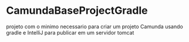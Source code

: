 # CamundaBaseProjectGradle
projeto com o minimo necessario para criar um projeto Camunda usando gradle e IntelliJ para publicar em um servidor tomcat
